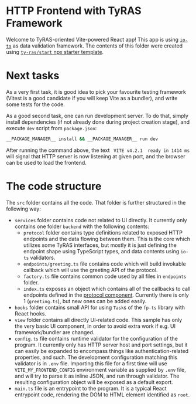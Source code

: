 # HTTP Frontend with TyRAS Framework

Welcome to TyRAS-oriented Vite-powered React app!
This app is using [`io-ts`](https://github.com/gcanti/io-ts) as data validation framework.
The contents of this folder were created using [`ty-ras/start` npx starter template](https://github.com/ty-ras/meta/tree/main/start).

# Next tasks

As a very first task, it is good idea to pick your favourite testing framework (Vitest is a good candidate if you will keep Vite as a bundler), and write some tests for the code.

As a good second task, one can run development server.
To do that, simply install dependencies (if not already done during project creation stage), and execute `dev` script from `package.json`:
```sh
__PACKAGE_MANAGER__ install && __PACKAGE_MANAGER__ run dev
```

After running the command above, the text ` VITE v4.2.1  ready in 1414 ms` will signal that HTTP server is now listening at given port, and the browser can be used to load the frontend.

# The code structure

The `src` folder contains all the code.
That folder is further structured in the following way:
- `services` folder contains code not related to UI directly. It currently only contains one folder `backend` with the following contents:
    - `protocol` folder contains type definitions related to exposed HTTP endpoints and the data flowing between them.
      This is the core which utilizes some TyRAS interfaces, but mostly it is just defining the endpoint shape using TypeScript types, and data contents using `io-ts` validators. 
    - `endpoints/greeting.ts` file contains code which will build invokable callback which will use the greeting API of the protocol.
    - `factory.ts` file contains common code used by all files in `endpoints` folder.
    - `index.ts` exposes an object which contains all of the callbacks to call endpoints defined in the [protocol component](../protocol).
      Currently there is only 1 (`greeting.ts`), but new ones can be added easily.
- `hooks` folder contains small API for using `Task`s of the `fp-ts` library with React hooks.
- `view` folder contains all directly UI-related code.
  This sample has only the very basic UI component, in order to avoid extra work if e.g. UI framework/bundler are changed.
- `config.ts` file contains runtime validator for the configuration of the program.
  It currently only has HTTP server host and port settings, but it can easily be expanded to encompass things like authentication-related properties, and such.
  The development configuration matching this validator is in `.env` file.
  Importing this file for a first time will use `VITE_MY_FRONTEND_CONFIG` environment variable as supplied by `.env` file, and will try to parse it as inline JSON, and run through validator.
  The resulting configuration object will be exposed as a default export.
- `main.ts` file is an entrypoint to the program.
  It is a typical React entrypoint code, rendering the DOM to HTML element identified as `root`.